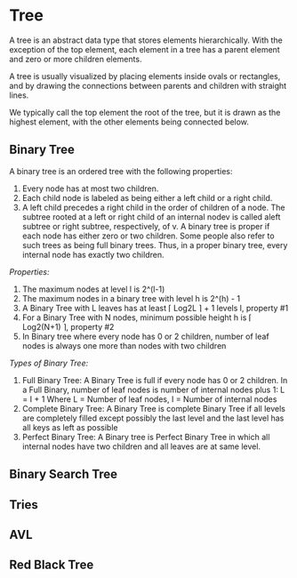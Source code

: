 # Tree

A tree is an abstract data type that stores elements hierarchically. 
With the exception of the top element, each element in a tree has a parent 
element and zero or more children elements. 

A tree is usually visualized by placing elements inside
ovals or rectangles, and by drawing the connections between parents and children
with straight lines. 

We typically call the top element the root of the tree, but it is drawn as the highest element, 
with the other elements being connected below.

## Binary Tree

A binary tree is an ordered tree with the following properties:
1. Every node has at most two children.
2. Each child node is labeled as being either a left child or a right child.
3. A left child precedes a right child in the order of children of a node.
The subtree rooted at a left or right child of an internal nodev is called aleft subtree
or right subtree, respectively, of v. 
A binary tree is proper if each node has either zero or two children. 
Some people also refer to such trees as being full binary
trees. Thus, in a proper binary tree, every internal node has exactly two children.

*Properties:*

1. The maximum nodes at level l is 2^(l-1)
2. The maximum nodes in a binary tree with level h is 2^(h) - 1
3. A Binary Tree with L leaves has at least ⌈ Log2L ⌉ + 1 levels l, property #1
4. For a Binary Tree with N nodes, minimum possible height h is ⌈ Log2(N+1) ⌉, property #2
5. In Binary tree where every node has 0 or 2 children, number of leaf nodes is always one more than nodes with two children

*Types of Binary Tree:*

1. Full Binary Tree: A Binary Tree is full if every node has 0 or 2 children.
In a Full Binary, number of leaf nodes is number of internal nodes plus 1: L = I + 1
Where L = Number of leaf nodes, I = Number of internal nodes
2. Complete Binary Tree: A Binary Tree is complete Binary Tree if all levels are completely 
filled except possibly the last level and the last level has all keys as left as possible
3. Perfect Binary Tree: A Binary tree is Perfect Binary Tree in which all internal nodes have two children and all leaves are at same level.

## Binary Search Tree

## Tries

## AVL

## Red Black Tree
